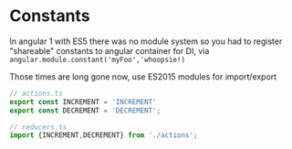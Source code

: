 # Constants

In angular 1 with ES5 there was no module system so you had to register "shareable" constants to angular container for DI, via
`angular.module.constant('myFoo','whoopsie!)`

Those times are long gone now, use ES2015 modules for import/export


```typescript
// actions.ts
export const INCREMENT = 'INCREMENT'
export const DECREMENT = 'DECREMENT';

// reducers.ts
import {INCREMENT,DECREMENT} from './actions';
```
